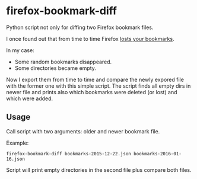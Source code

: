 # firefox-bookmark-diff

Python script not only for diffing two Firefox bookmark files.

I once found out that from time to time Firefox
[losts your bookmarks](http://www.tidyfavorites.com/faq/Lost%20bookmarks%20in%20Firefox.html).

In my case:
 - Some random bookmarks disappeared.
 - Some directories became empty.
 
Now I export them from time to time and compare the newly expored file
with the former one with this simple script. The script finds all empty
dirs in newer file and prints also which bookmarks were deleted (or lost)
and which were added.


## Usage

Call script with two arguments: older and newer bookmark file.

Example:

    firefox-bookmark-diff bookmarks-2015-12-22.json bookmarks-2016-01-16.json

Script will print empty directories in the second file plus compare both files.

